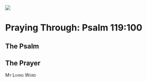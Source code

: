 <img class="intro-right" src="/images/art-paris-psalter.jpg">

<style>
  li {list-style-type: none;}
  p + ul {
    margin-top: -18px;
}
</style>

# Praying Through: Psalm 119:100

## The Psalm

## The Prayer

<div style="font-variant: small-caps;">
My Living Word
</div>
